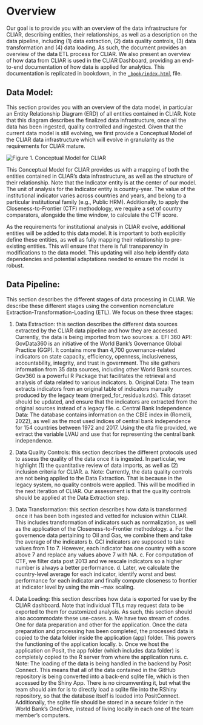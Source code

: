 
# Overview

Our goal is to provide you with an overview of the data infrastructure for CLIAR, describing entities, their relationships, as well as a description on the data pipeline, including (1) data extraction, (2) data quality controls, (3) data transformation and (4) data loading. As such, the document provides an overview of the data ETL process for CLIAR. We also present an overview of how data from CLIAR is used in the CLIAR Dashboard, providing an end-to-end documentation of how data is applied for analytics. This documentation is replicated in bookdown, in the [`_book/index.html`](`_book/index.html`) file.

## Data Model:

This section provides you with an overview of the data model, in particular an Entity Relationship Diagram (ERD) of all entities contained in CLIAR. Note that this diagram describes the finalized data infrastructure, once all the data has been ingested, quality controlled and ingested. Given that the current data model is still evolving, we first provide a Conceptual Model of the CLIAR data infrastructure which will evolve in granularity as the requirements for CLIAR mature.

![Figure 1. Conceptual Model for CLIAR](./_book/assets/cliar_data_model.png)

This Conceptual Model for CLIAR provides us with a mapping of both the entities contained in CLIAR’s data infrastructure, as well as the structure of their relationship. Note that the Indicator entity is at the center of our model. The unit of analysis for the Indicator entity is country-year. The value of the institutional indicator varies across countries and years, and belong to a particular institutional family (e.g., Public HRM). Additionally, to apply the Closeness-to-Frontier (CTF) methodology, we require a set of country comparators, alongside the time window, to calculate the CTF score.

As the requirements for institutional analysis in CLIAR evolve, additional entities will be added to this data model. It is important to both explicitly define these entities, as well as fully mapping their relationship to pre-existing entities. This will ensure that there is full transparency in modifications to the data model. This updating will also help identify data dependencies and potential adaptations needed to ensure the model is robust.

## Data Pipeline:

This section describes the different stages of data processing in CLIAR. We describe these different stages using the convention nomenclature Extraction-Transformation-Loading (ETL). We focus on these three stages:

1.	Data Extraction: this section describes the different data sources extracted by the CLIAR data pipeline and how they are accessed. Currently, the data is being imported from two sources:
    a.	EFI 360 API: GovData360 is an initiative of the World Bank’s Governance Global Practice (GGP). It contains more than 4,700 governance-related indicators on state capacity, efficiency, openness, inclusiveness, accountability, integrity, and trust in government. The site gathers information from 35 data sources, including other World Bank sources. Gov360 is a powerful R Package that facilitates the retrieval and analysis of data related to various indicators. 
    b. Original Data: The team extracts indicators from an original table of indicators manually produced by the legacy team (merged_for_residuals.rds). This dataset should be updated, and ensure that the indicators are extracted from the original sources instead of a legacy file.
    c. Central Bank Independence Data: The database contains information on the CBIE index in (Romelli, 2022), as well as the most used indices of central bank independence for 154 countries between 1972 and 2017. Using the dta file provided, we extract the variable LVAU and use that for representing the central bank independence. 

2.	Data Quality Controls: this section describes the different protocols used to assess the quality of the data once it is ingested. In particular, we highlight (1) the quantitative review of data imports, as well as (2) inclusion criteria for CLIAR.
    a.	Note: Currently, the data quality controls are not being applied to the Data Extraction. That is because in the legacy system, no quality controls were applied. This will be modified in the next iteration of CLIAR. Our assessment is that the quality controls should be applied at the Data Extraction step. 

3.	Data Transformation: this section describes how data is transformed once it has been both ingested and vetted for inclusion within CLIAR. This includes transformation of indicators such as normalization, as well as the application of the Closeness-to-Frontier methodology.
    a.	For the governence data pertaining to Oil and Gas, we combine them and take the average of the indicators
    b.	GCI indicators are supposed to take values from 1 to 7. However, each indicator has one country with a score above 7 and replace any values above 7 with NA.
    c.	For computation of CTF, we filter data post 2013 and we rescale indicators so a higher number is always a better performance.
    d.	Later, we calculate the country-level average for each indicator, identify worst and best performance for each indicator and finally compute closeness to frontier at indicator level by using the min –max scaling.

4.	Data Loading: this section describes how data is exported for use by the CLIAR dashboard. Note that individual TTLs may request data to be exported to them for customized analysis. As such, this section should also accommodate these use-cases.
    a.	We have two stream of codes. One for data preparation and other for the application. Once the data preparation and processing has been completed, the processed data is copied to the data folder inside the application (app) folder. This powers the functioning of the application locally. 
    b.	Once we host the application on Posit, the app folder (which includes data folder) is completely copied to the R server from where the application runs.
    c.	Note: The loading of the data is being handled in the backend by Posit Connect. This means that all of the data contained in the GitHub repository is being converted into a back-end sqlite file, which is then accessed by the Shiny App. There is no circumventing it, but what the team should aim for is to directly load a sqlite file into the RShiny repository, so that the database itself is loaded into PositConnect. Additionally, the sqlite file should be stored in a secure folder in the World Bank’s OneDrive, instead of living locally in each one of the team member’s computers.

